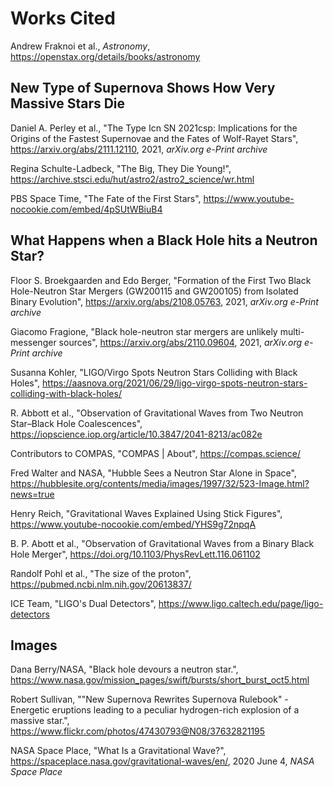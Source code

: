 # Works Cited

Andrew Fraknoi et al., *Astronomy*, <https://openstax.org/details/books/astronomy>  

## New Type of Supernova Shows How Very Massive Stars Die

Daniel A. Perley et al., "The Type Icn SN 2021csp: Implications for the Origins of the Fastest Supernovae and the Fates of Wolf-Rayet Stars", <https://arxiv.org/abs/2111.12110>, 2021, *arXiv.org e-Print archive*

Regina Schulte-Ladbeck, "The Big, They Die Young!", <https://archive.stsci.edu/hut/astro2/astro2_science/wr.html>

PBS Space Time, "The Fate of the First Stars", <https://www.youtube-nocookie.com/embed/4pSUtWBiuB4>

## What Happens when a Black Hole hits a Neutron Star?

Floor S. Broekgaarden and Edo Berger, "Formation of the First Two Black Hole-Neutron Star Mergers (GW200115 and GW200105) from Isolated Binary Evolution", <https://arxiv.org/abs/2108.05763>, 2021, *arXiv.org e-Print archive*

Giacomo Fragione, "Black hole-neutron star mergers are unlikely multi-messenger sources", <https://arxiv.org/abs/2110.09604>, 2021, *arXiv.org e-Print archive*

Susanna Kohler, "LIGO/Virgo Spots Neutron Stars Colliding with Black Holes", <https://aasnova.org/2021/06/29/ligo-virgo-spots-neutron-stars-colliding-with-black-holes/>

R. Abbott et al., "Observation of Gravitational Waves from Two Neutron Star–Black Hole Coalescences", <https://iopscience.iop.org/article/10.3847/2041-8213/ac082e>

Contributors to COMPAS, "COMPAS | About", <https://compas.science/>

Fred Walter and NASA, "Hubble Sees a Neutron Star Alone in Space", <https://hubblesite.org/contents/media/images/1997/32/523-Image.html?news=true>

Henry Reich, "Gravitational Waves Explained Using Stick Figures", <https://www.youtube-nocookie.com/embed/YHS9g72npqA>

B. P. Abott et al., "Observation of Gravitational Waves from a Binary Black Hole Merger", <https://doi.org/10.1103/PhysRevLett.116.061102>

Randolf Pohl et al., "The size of the proton", <https://pubmed.ncbi.nlm.nih.gov/20613837/>

ICE Team, "LIGO's Dual Detectors", <https://www.ligo.caltech.edu/page/ligo-detectors>

## Images

Dana Berry/NASA, "Black hole devours a neutron star.", <https://www.nasa.gov/mission_pages/swift/bursts/short_burst_oct5.html>

Robert Sullivan, ""New Supernova Rewrites Supernova Rulebook" - Energetic eruptions leading to a peculiar hydrogen-rich explosion of a massive star.", <https://www.flickr.com/photos/47430793@N08/37632821195>

NASA Space Place, "What Is a Gravitational Wave?", <https://spaceplace.nasa.gov/gravitational-waves/en/>, 2020 June 4, *NASA Space Place*
